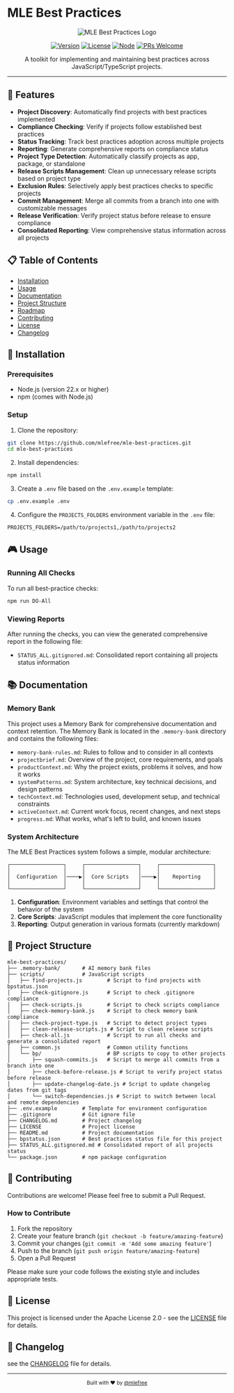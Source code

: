 # MLE Best Practices

<div align="center">

![MLE Best Practices Logo](https://img.shields.io/badge/MLE-Best-Practices-blue?style=for-the-badge)

[![Version](https://img.shields.io/badge/version-0.0.10-blue.svg)](https://github.com/mlefree/mle-best-practices)
[![License](https://img.shields.io/badge/license-Apache%202.0-green.svg)](LICENSE)
[![Node](https://img.shields.io/badge/node-%3E%3D22.x-brightgreen.svg)](https://nodejs.org)
[![PRs Welcome](https://img.shields.io/badge/PRs-welcome-brightgreen.svg)](CONTRIBUTING.md)

</div>

<p align="center">A toolkit for implementing and maintaining best practices across JavaScript/TypeScript projects.</p>

---

## 🚀 Features

- **Project Discovery**: Automatically find projects with best practices implemented
- **Compliance Checking**: Verify if projects follow established best practices
- **Status Tracking**: Track best practices adoption across multiple projects
- **Reporting**: Generate comprehensive reports on compliance status
- **Project Type Detection**: Automatically classify projects as app, package, or standalone
- **Release Scripts Management**: Clean up unnecessary release scripts based on project type
- **Exclusion Rules**: Selectively apply best practices checks to specific projects
- **Commit Management**: Merge all commits from a branch into one with customizable messages
- **Release Verification**: Verify project status before release to ensure compliance
- **Consolidated Reporting**: View comprehensive status information across all projects

## 📋 Table of Contents

- [Installation](#-installation)
- [Usage](#-usage)
- [Documentation](#-documentation)
- [Project Structure](#-project-structure)
- [Roadmap](#-roadmap)
- [Contributing](#-contributing)
- [License](#-license)
- [Changelog](#-changelog)

## 🔧 Installation

### Prerequisites

- Node.js (version 22.x or higher)
- npm (comes with Node.js)

### Setup

1. Clone the repository:

```bash
git clone https://github.com/mlefree/mle-best-practices.git
cd mle-best-practices
```

2. Install dependencies:

```bash
npm install
```

3. Create a `.env` file based on the `.env.example` template:

```bash
cp .env.example .env
```

4. Configure the `PROJECTS_FOLDERS` environment variable in the `.env` file:

```
PROJECTS_FOLDERS=/path/to/projects1,/path/to/projects2
```

## 🎮 Usage

### Running All Checks

To run all best-practice checks:

```bash
npm run DO-All
```

### Viewing Reports

After running the checks, you can view the generated comprehensive report in the following file:

- `STATUS_ALL.gitignored.md`: Consolidated report containing all projects status information

## 📚 Documentation

### Memory Bank

This project uses a Memory Bank for comprehensive documentation and context retention. The Memory Bank is located in the
`.memory-bank` directory and contains the following files:

- `memory-bank-rules.md`: Rules to follow and to consider in all contexts
- `projectbrief.md`: Overview of the project, core requirements, and goals
- `productContext.md`: Why the project exists, problems it solves, and how it works
- `systemPatterns.md`: System architecture, key technical decisions, and design patterns
- `techContext.md`: Technologies used, development setup, and technical constraints
- `activeContext.md`: Current work focus, recent changes, and next steps
- `progress.md`: What works, what's left to build, and known issues

### System Architecture

The MLE Best Practices system follows a simple, modular architecture:

```
┌─────────────────┐     ┌─────────────────┐     ┌─────────────────┐
│                 │     │                 │     │                 │
│  Configuration  │────▶│  Core Scripts   │────▶│    Reporting    │
│                 │     │                 │     │                 │
└─────────────────┘     └─────────────────┘     └─────────────────┘
```

1. **Configuration**: Environment variables and settings that control the behavior of the system
2. **Core Scripts**: JavaScript modules that implement the core functionality
3. **Reporting**: Output generation in various formats (currently markdown)

## 📁 Project Structure

```
mle-best-practices/
├── .memory-bank/       # AI memory bank files
├── scripts/            # JavaScript scripts
│   ├── find-projects.js        # Script to find projects with bpstatus.json
│   ├── check-gitignore.js      # Script to check .gitignore compliance
│   ├── check-scripts.js        # Script to check scripts compliance
│   ├── check-memory-bank.js    # Script to check memory bank compliance
│   ├── check-project-type.js   # Script to detect project types
│   ├── clean-release-scripts.js # Script to clean release scripts
│   ├── check-all.js            # Script to run all checks and generate a consolidated report
│   ├── common.js               # Common utility functions
│   └── bp/                     # BP scripts to copy to other projects
│       ├── squash-commits.js   # Script to merge all commits from a branch into one
│       ├── check-before-release.js # Script to verify project status before release
│       ├── update-changelog-date.js # Script to update changelog dates from git tags
│       └── switch-dependencies.js # Script to switch between local and remote dependencies
├── .env.example        # Template for environment configuration
├── .gitignore          # Git ignore file
├── CHANGELOG.md        # Project changelog
├── LICENSE             # Project license
├── README.md           # Project documentation
├── bpstatus.json       # Best practices status file for this project
├── STATUS_ALL.gitignored.md # Consolidated report of all projects status
└── package.json        # npm package configuration
```

## 👥 Contributing

Contributions are welcome! Please feel free to submit a Pull Request.

### How to Contribute

1. Fork the repository
2. Create your feature branch (`git checkout -b feature/amazing-feature`)
3. Commit your changes (`git commit -m 'Add some amazing feature'`)
4. Push to the branch (`git push origin feature/amazing-feature`)
5. Open a Pull Request

Please make sure your code follows the existing style and includes appropriate tests.

## 📄 License

This project is licensed under the Apache License 2.0 - see the [LICENSE](LICENSE) file for details.

## 📝 Changelog

see the [CHANGELOG](CHANGELOG.md) file for details.


---

<div align="center">
  <sub>Built with ❤️ by <a href="https://github.com/mlefree">@mlefree</a></sub>
</div>
